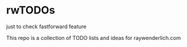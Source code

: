 # rwTODOs

just to check fastforward feature

This repo is a collection of TODO lists and ideas for raywenderlich.com
